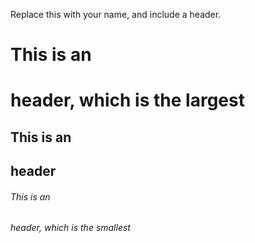 Replace this with your name, and include a header.

# This is an <h1> header, which is the largest
## This is an <h2> header
###### This is an <h6> header, which is the smallest
